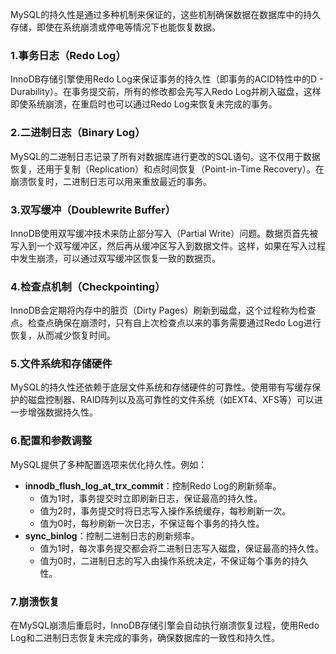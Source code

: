 MySQL的持久性是通过多种机制来保证的，这些机制确保数据在数据库中的持久存储，即使在系统崩溃或停电等情况下也能恢复数据。
### 1.**事务日志（Redo Log）**
InnoDB存储引擎使用Redo Log来保证事务的持久性（即事务的ACID特性中的D - Durability）。在事务提交前，所有的修改都会先写入Redo Log并刷入磁盘，这样即使系统崩溃，在重启时也可以通过Redo Log来恢复未完成的事务。
### 2.**二进制日志（Binary Log）**
MySQL的二进制日志记录了所有对数据库进行更改的SQL语句。这不仅用于数据恢复，还用于复制（Replication）和点时间恢复（Point-in-Time Recovery）。在崩溃恢复时，二进制日志可以用来重放最近的事务。
### 3.**双写缓冲（Doublewrite Buffer）**
InnoDB使用双写缓冲技术来防止部分写入（Partial Write）问题。数据页首先被写入到一个双写缓冲区，然后再从缓冲区写入到数据文件。这样，如果在写入过程中发生崩溃，可以通过双写缓冲区恢复一致的数据页。
### 4.**检查点机制（Checkpointing）**
InnoDB会定期将内存中的脏页（Dirty Pages）刷新到磁盘，这个过程称为检查点。检查点确保在崩溃时，只有自上次检查点以来的事务需要通过Redo Log进行恢复，从而减少恢复时间。
### 5.**文件系统和存储硬件**
MySQL的持久性还依赖于底层文件系统和存储硬件的可靠性。使用带有写缓存保护的磁盘控制器、RAID阵列以及高可靠性的文件系统（如EXT4、XFS等）可以进一步增强数据持久性。
### 6.**配置和参数调整**
MySQL提供了多种配置选项来优化持久性。例如：

- **innodb_flush_log_at_trx_commit**：控制Redo Log的刷新频率。
   - 值为1时，事务提交时立即刷新日志，保证最高的持久性。
   - 值为2时，事务提交时将日志写入操作系统缓存，每秒刷新一次。
   - 值为0时，每秒刷新一次日志，不保证每个事务的持久性。
- **sync_binlog**：控制二进制日志的刷新频率。
   - 值为1时，每次事务提交都会将二进制日志写入磁盘，保证最高的持久性。
   - 值为0时，二进制日志的写入由操作系统决定，不保证每个事务的持久性。
### 7.**崩溃恢复**
在MySQL崩溃后重启时，InnoDB存储引擎会自动执行崩溃恢复过程，使用Redo Log和二进制日志恢复未完成的事务，确保数据库的一致性和持久性。
